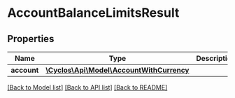 # AccountBalanceLimitsResult

## Properties
Name | Type | Description | Notes
------------ | ------------- | ------------- | -------------
**account** | [**\Cyclos\Api\Model\AccountWithCurrency**](AccountWithCurrency.md) |  | [optional] 

[[Back to Model list]](../../README.md#documentation-for-models) [[Back to API list]](../../README.md#documentation-for-api-endpoints) [[Back to README]](../../README.md)

